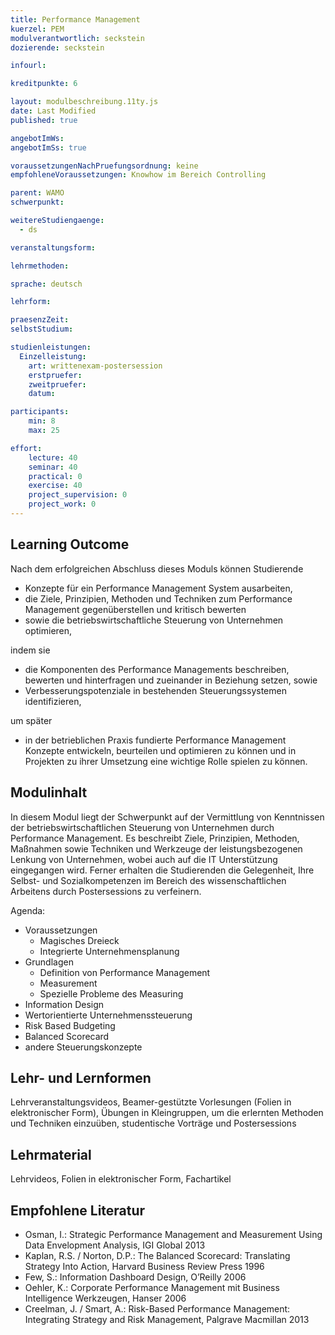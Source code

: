 ```yaml
---
title: Performance Management
kuerzel: PEM
modulverantwortlich: seckstein
dozierende: seckstein

infourl: 

kreditpunkte: 6

layout: modulbeschreibung.11ty.js
date: Last Modified
published: true

angebotImWs: 
angebotImSs: true

voraussetzungenNachPruefungsordnung: keine
empfohleneVoraussetzungen: Knowhow im Bereich Controlling

parent: WAMO
schwerpunkt:

weitereStudiengaenge: 
  - ds

veranstaltungsform: 

lehrmethoden:

sprache: deutsch

lehrform:

praesenzZeit: 
selbstStudium: 

studienleistungen:
  Einzelleistung:
    art: writtenexam-postersession
    erstpruefer: 
    zweitpruefer: 
    datum:

participants: 
    min: 8
    max: 25

effort:
    lecture: 40
    seminar: 40
    practical: 0
    exercise: 40
    project_supervision: 0
    project_work: 0
---
```




## Learning Outcome

Nach dem erfolgreichen Abschluss dieses Moduls können Studierende

* Konzepte für ein Performance Management System ausarbeiten, 
* die Ziele, Prinzipien, Methoden und Techniken zum Performance Management gegenüberstellen und kritisch bewerten
* sowie die betriebswirtschaftliche Steuerung von Unternehmen optimieren, 

indem sie
 
* die Komponenten des Performance Managements beschreiben, bewerten und hinterfragen und zueinander in Beziehung setzen, sowie 
* Verbesserungspotenziale in bestehenden Steuerungssystemen identifizieren, 

um später 

* in der betrieblichen Praxis fundierte Performance Management Konzepte entwickeln, beurteilen und optimieren zu können und in Projekten zu ihrer Umsetzung eine wichtige Rolle spielen zu können.
  
  
## Modulinhalt

In diesem Modul liegt der Schwerpunkt auf der Vermittlung von Kenntnissen der betriebswirtschaftlichen Steuerung von Unternehmen durch Performance Management. Es beschreibt Ziele, Prinzipien, Methoden, Maßnahmen sowie Techniken und Werkzeuge der leistungsbezogenen Lenkung von Unternehmen, wobei auch auf die IT Unterstützung eingegangen wird. Ferner erhalten die Studierenden die Gelegenheit, Ihre Selbst- und Sozialkompetenzen im Bereich des wissenschaftlichen Arbeitens durch Postersessions zu verfeinern.

Agenda:
* Voraussetzungen
    * Magisches Dreieck
    * Integrierte Unternehmensplanung
* Grundlagen
    * Definition von Performance Management
    * Measurement
    * Spezielle Probleme des Measuring 
* Information Design
* Wertorientierte Unternehmenssteuerung
* Risk Based Budgeting
* Balanced Scorecard
* andere Steuerungskonzepte

## Lehr- und Lernformen

Lehrveranstaltungsvideos, Beamer-gestützte Vorlesungen (Folien in elektronischer Form), Übungen in Kleingruppen, um die erlernten Methoden und Techniken einzuüben, studentische Vorträge und Postersessions


## Lehrmaterial

Lehrvideos, Folien in elektronischer Form, Fachartikel

## Empfohlene Literatur

* Osman, I.: Strategic Performance Management and Measurement Using Data Envelopment Analysis, IGI Global 2013
* Kaplan, R.S. / Norton, D.P.: The Balanced Scorecard: Translating Strategy Into Action, Harvard Business Review Press 1996
* Few, S.: Information Dashboard Design, O’Reilly 2006
* Oehler, K.: Corporate Performance Management mit Business Intelligence Werkzeugen, Hanser 2006
* Creelman, J. / Smart, A.: Risk-Based Performance Management: Integrating Strategy and Risk Management, Palgrave Macmillan 2013
